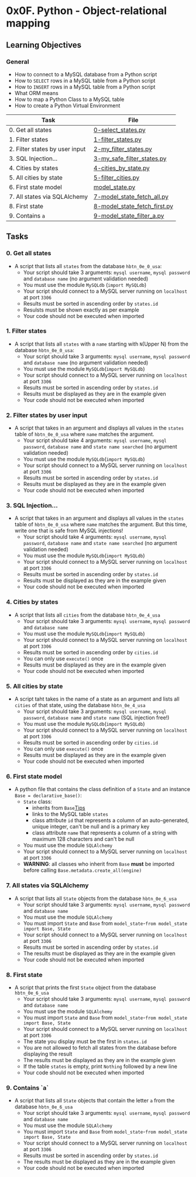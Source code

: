 # 0x0F. Python - Object-relational mapping

## Learning Objectives

### General

* How to connect to a MySQL database from a Python script
* How to `SELECT` rows in a MySQL table from a Python script
* How to `INSERT` rows in a MySQL table from a Python script
* What ORM means
* How to map a Python Class to a MySQL table
* How to create a Python Virtual Environment

| Task | File |
| ---- | ---- |
| 0. Get all states | [0-select_states.py](./0-select_states.py) |
| 1. Filter states | [1-filter_states.py](./1-filter_states.py) |
| 2. Filter states by user input | [2-my_filter_states.py](./2-my_filter_states.py) |
| 3. SQL Injection... | [3-my_safe_filter_states.py](./3-my_safe_filter_states.py) |
| 4. Cities by states | [4-cities_by_state.py](./4-cities_by_state.py) |
| 5. All cities by state | [5-filter_cities.py](./5-filter_cities.py) |
| 6. First state model | [model_state.py](./model_state.py) |
| 7. All states via SQLAlchemy | [7-model_state_fetch_all.py](./7-model_state_fetch_all.py) |
| 8. First state | [8-model_state_fetch_first.py](./8-model_state_fetch_first.py) |
| 9. Contains `a` | [9-model_state_filter_a.py](./9-model_state_filter_a.py) |
## Tasks
### 0. Get all states
* A script that lists all `states` from the database `hbtn_0e_0_usa`:
	* Your script should take 3 arguments: `mysql username`, `mysql password` and `database name` (no argument validation needed)
	* You must use the module `MySQLdb` (`import MySQLdb`)
	* Your script should connect to a MySQL server running on `localhost` at port `3306`
	* Results must be sorted in ascending order by `states.id`
	* Resulsts must be shown exactly as per example
	* Your code should not be executed when imported
### 1. Filter states
* A script that lists all `states` with a `name` starting with `N`(Upper N) from the database `hbtn_0e_0_usa`:
	* Your script should take 3 arguments: `mysql username`, `mysql password` and `database name` (no argument validation needed)
	* You must use the module `MySQLdb`(`import MySQLdb`)
	* Your script should connect to a MySQL server running on `localhost` at port `3306`
	* Results must be sorted in ascending order by `states.id`
	* Results must be displayed as they are in the example given
	* Your code should not be executed when imported
### 2. Filter states by user input
* A script that takes in an argument and displays all values in the `states` table of `hbtn_0e_0_usa` where `name` matches the argument.	
	* Your script should take 4 arguments: `mysql username`, `mysql password`, `database name` and `state name searched` (no argument validation needed)
	* You must use the module `MySQLdb`(`import MySQLdb`)
	* Your script should connect to a MySQL server running on `localhost` at port `3306`
	* Results must be sorted in ascending order by `states.id`
	* Results must be displayed as they are in the example given
	* Your code should not be executed when imported
### 3. SQL Injection...
* A script that takes in an argument and displays all values in the `states` table of `hbtn_0e_0_usa` where `name` matches the argument. But this time, write one that is safe from MySQL injections!
	* Your script should take 4 arguments: `mysql username`, `mysql password`, `database name` and `state name searched` (no argument validation needed)
	* You must use the module `MySQLdb`(`import MySQLdb`)
	* Your script should connect to a MySQL server running on `localhost` at port `3306`
	* Results must be sorted in ascending order by `states.id`
	* Results must be displayed as they are in the example given
	* Your code should not be executed when imported
### 4. Cities by states
* A script that lists all `cities` from the database `hbtn_0e_4_usa`
	* Your script should take 3 arguments: `mysql username`, `mysql password` and `database name`
	* You must use the module `MySQLdb`(`import MySQLdb`)
	* Your script should connect to a MySQL server running on `localhost` at port `3306`
	* Results must be sorted in ascending order by `cities.id`
	* You can only use `execute()` once
	* Results must be displayed as they are in the example given
	* Your code should not be executed when imported
### 5. All cities by state
* A script taht takes in the name of a state as an argument and lists all `cities` of that state, using the database `hbtn_0e_4_usa`
	* Your script should take 3 arguments: `mysql username`, `mysql password`, `database name` and `state name` (SQL injection free!)
	* You must use the module `MySQLdb`(`import MySQLdb`)
	* Your script should connect to a MySQL server running on `localhost` at port `3306`
	* Results must be sorted in ascending order by `cities.id`
	* You can only use `execute()` once
	* Results must be displayed as they are in the example given
	* Your code should not be executed when imported
### 6. First state model
* A python file that contains the class definition of a `State` and an instance `Base = declarative_base()`:
	* `State` class:
		* inherits from `Base`[Tips](https://docs.sqlalchemy.org/en/13/orm/extensions/declarative/basic_use.html)
		* links to the MySQL table `states`
		* class attribute `id` that represents a column of an auto-generated, unique integer, can't be null and is a primary key
		* class attribute `name` that represents a column of a string with maximum 128 characters and can't be null
	* You must use the module `SQLAlchemy`
	* Your script should connect to a MySQL server running on `localhost` at port `3306`
	* **WARNING**: all classes who inherit from `Base` **must** be imported before calling `Base.metadata.create_all(engine)`
### 7. All states via SQLAlchemy
* A script that lists all `State` objects from the database `hbtn_0e_6_usa`
	* Your script should take 3 arguments: `mysql username`, `mysql password` and `database name`
	* You must use the module `SQLAlchemy`
	* You must import `State` and `Base` from `model_state`-`from model_state import Base, State`
	* Your script should connect to a MySQL server running on `localhost` at port `3306`
	* Results must be sorted in ascending order by `states.id`
	* The results must be displayed as they are in the example given
	* Your code should not be executed when imported
### 8. First state
* A script that prints the first `State` object from the database `hbtn_0e_6_usa`
	* Your script should take 3 arguments: `mysql username`, `mysql password` and `database name`
	* You must use the module `SQLAlchemy`
	* You must import `State` and `Base` from `model_state`-`from model_state import Base, State`
	* Your script should connect to a MySQL server running on `localhost` at port `3306`
	* The state you display must be the first in `states.id`
	* You are not allowed to fetch all states from the database before displaying the result
	* The results must be displayed as they are in the example given
	* If the table `states` is empty, print `Nothing` followed by a new line
	* Your code should not be executed when imported
### 9. Contains \`a\`
* A script that lists all `State` objects that contain the letter `a` from the database `hbtn_0e_6_usa`	
	* Your script should take 3 arguments: `mysql username`, `mysql password` and `database name`
	* You must use the module `SQLAlchemy`
	* You must import `State` and `Base` from `model_state`-`from model_state import Base, State`
	* Your script should connect to a MySQL server running on `localhost` at port `3306`
	* Results must be sorted in ascending order by `states.id`
	* The results must be displayed as they are in the example given
	* Your code should not be executed when imported
